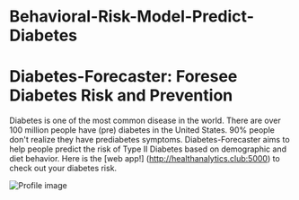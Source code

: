 # Behavioral-Risk-Model-Predict-Diabetes
# Diabetes-Forecaster: Foresee Diabetes Risk and Prevention

Diabetes is one of the most common disease in the world. There are over 100 million people have (pre) diabetes in the United States. 90% people don't realize they have prediabetes symptoms. Diabetes-Forecaster aims to help people predict the risk of Type II Diabetes based on demographic and diet behavior. Here is the [web app!] (http://healthanalytics.club:5000) to check out your diabetes risk.

![Profile image](README-images/Risk_of_Diabetes.jpg)


